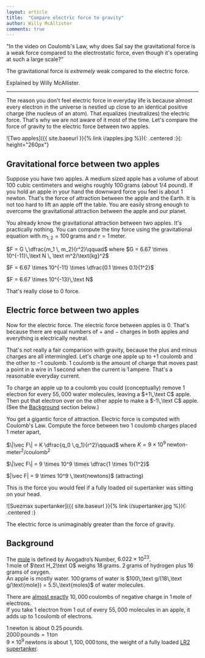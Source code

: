 ```yaml
---
layout: article
title:  "Compare electric force to gravity"
author: Willy McAllister
comments: true
---
```


"In the video on Coulomb's Law, why does Sal say the gravitational force is a weak force compared to the electrostatic force, even though it's operating at such a large scale?" 

The gravitational force is *extremely* weak compared to the electric force.

Explained by Willy McAllister.

----

The reason you don't feel electric force in everyday life is because almost every electron in the universe is nestled up close to an identical positive charge (the nucleus of an atom). That equalizes (neutralizes) the electric force. That's why we are not aware of it most of the time. Let's compare the force of gravity to the electric force between two apples.

![Two apples]({{ site.baseurl }}{% link i/apples.jpg %}){: .centered :}{: height="260px"}

## Gravitational force between two apples

Suppose you have two apples. A medium sized apple has a volume of about $100$ cubic centimeters and weighs roughly $100\,\text{grams}$ (about $1/4$ pound). If you hold an apple in your hand the downward force you feel is about $1$ newton. That's the force of attraction between the apple and the Earth. It is not too hard to lift an apple off the table. You are easily strong enough to overcome the gravitational attraction between the apple and our planet. 

You already know the gravitational attraction between two apples. It's practically nothing. You can compute the tiny force using the gravitational equation with $m_{1,2} = 100\,\text{grams}$ and $r = 1\,\text{meter}$. 

$F = G \,\dfrac{m_1 \, m_2}{r^2}\qquad$ where $G = 6.67 \times 10^{-11}\,\text N \, \text m^2/\text{kg}^2$

$F = 6.67 \times 10^{-11} \times \dfrac{0.1 \times 0.1}{1^2}$ 

$F = 6.67 \times 10^{-13}\,\text N$ 

That's really close to $0$ force. 

## Electric force between two apples 

Now for the electric force. The electric force between apples is $0$. That's because there are equal numbers of $+$ and $-$ charges in both apples and everything is electrically neutral. 

That's not really a fair comparison with gravity, because the plus and minus charges are all intermingled. Let's charge one apple up to $+1$ coulomb and the other to $-1$ coulomb. $1$ coulomb is the amount of charge that moves past a point in a wire in $1\,\text{second}$ when the current is $1\,\text{ampere}$. That's a reasonable everyday current. 

To charge an apple up to a coulomb you could (conceptually) remove $1$ electron for every $55{,}000$ water molecules, leaving a $+1\,\text C$ apple. Then put that electron over on the other apple to make a $-1\,\text C$ apple. (See the [Background](#background) section below.)

You get a gigantic force of attraction. Electric force is computed with Coulomb's Law. Compute the force between two $1$ coulomb charges placed $1$ meter apart,

$\|\vec F\| = K \dfrac{q_0 \,q_1}{r^2}\qquad$ where $K = 9 \times 10^9\, \text{newton-meter}^2/\text{coulomb}^2$

$\|\vec F\| = 9 \times 10^9 \times \dfrac{1 \times 1}{1^2}$

<p>$|\vec F| = 9 \times 10^9 \,\text{newtons}$ (attracting) </p> 
​​
This is the force you would feel if a fully loaded oil supertanker was sitting on your head.

![Suezmax supertanker]({{ site.baseurl }}{% link i/supertanker.jpg %}){: .centered :}

The electric force is unimaginably greater than the force of gravity.

## Background
The [mole](https://en.wikipedia.org/wiki/Mole_(unit)) is defined by Avogadro’s Number, $6.022 \times 10^{23}$.  
$1\,\text{mole}$ of $\text H_2\text O$ weighs $18\,\text{grams}$. $2\,\text{grams}$ of hydrogen plus $16\,\text{grams}$ of oxygen.  
An apple is mostly water. $100\,\text{grams}$ of water is $100\,\text g/(18\,\text g/\text{mole}) = 5.5\,\text{moles}$ of water molecules.   
 
There are [almost exactly]((https://en.wikipedia.org/wiki/Faraday_constant)) $10{,}000\,\text{coulombs}$ of negative charge in $1\,\text{mole}$ of electrons.  
If you take $1$ electron from $1$ out of every $55{,}000$ molecules in an apple, it adds up to $1\,\text{coulomb}$ of electrons.    

$1\,\text{newton}$ is about $0.25\,\text{pounds}$.  
$2000 \,\text{pounds} = 1\,\text{ton}$  
$9\times 10^9\,\text{newtons}$ is about $1{,}100{,}000\,\text{tons}$, the weight of a fully loaded [LR2 supertanker](https://en.wikipedia.org/wiki/Tanker_(ship)#Tanker_capacity).